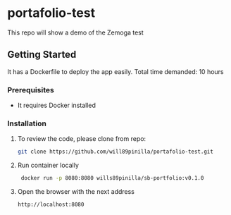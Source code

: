 # portafolio-test
This repo will show a demo of the Zemoga test



<!-- GETTING STARTED -->
## Getting Started

It has a Dockerfile to deploy the app easily.
Total time demanded: 10 hours

### Prerequisites


* It requires Docker installed
  

### Installation

1. To review the code, please clone from repo:
   ```sh
   git clone https://github.com/will89pinilla/portafolio-test.git
   ```
2. Run container locally
   ```sh
    docker run -p 8080:8080 wills89pinilla/sb-portfolio:v0.1.0
   ```
3. Open the browser with the next address
   ```sh
   http://localhost:8080
   ```